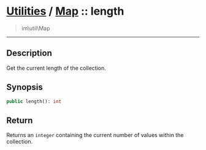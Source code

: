 # [Utilities](util.md) / [Map](util-Map.md) :: length
 > im\util\Map
____

## Description
Get the current length of the collection.

## Synopsis
```php
public length(): int
```

## Return
Returns an `integer` containing the current number of
values within the collection.
